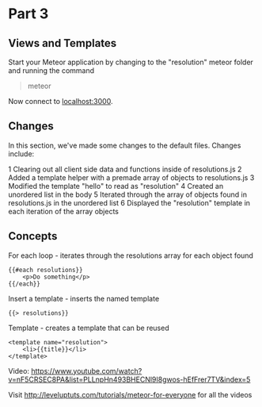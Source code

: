 # Part 3
## Views and Templates

Start your Meteor application by changing to the "resolution" meteor folder and running the command
> meteor

Now connect to [localhost:3000](http://localhost:3000).

## Changes

In this section, we've made some changes to the default files. Changes include:

1 Clearing out all client side data and functions inside of resolutions.js
2 Added a template helper with a premade array of objects to resolutions.js
3 Modified the template "hello" to read as "resolution"
4 Created an unordered list in the body
5 Iterated through the array of objects found in resolutions.js in the unordered list
6 Displayed the "resolution" template in each iteration of the array objects

## Concepts

For each loop - iterates through the resolutions array for each object found
```
{{#each resolutions}}
	<p>Do something</p>
{{/each}}
```

Insert a template - inserts the named template
```
{{> resolutions}}
```

Template - creates a template that can be reused
```
<template name="resolution">
	<li>{{title}}</li>
</template>
```



Video: https://www.youtube.com/watch?v=nF5CRSEC8PA&list=PLLnpHn493BHECNl9I8gwos-hEfFrer7TV&index=5

Visit http://leveluptuts.com/tutorials/meteor-for-everyone for all the videos

